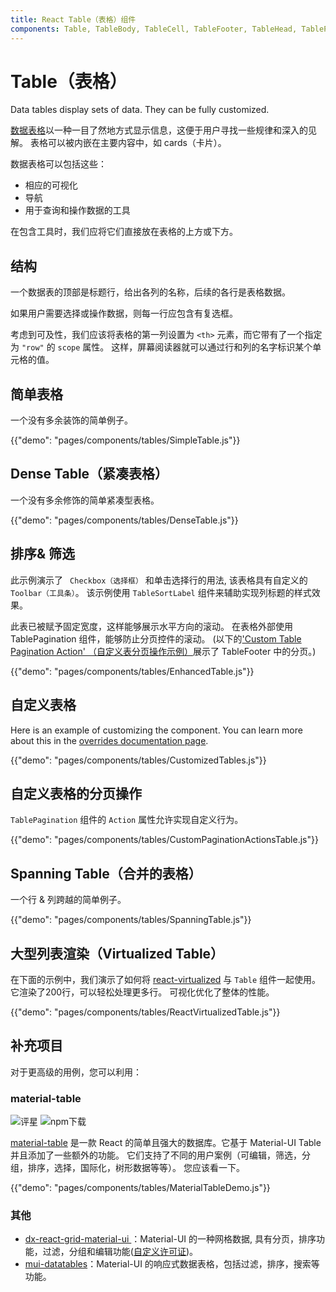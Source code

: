 ```yaml
---
title: React Table（表格）组件
components: Table, TableBody, TableCell, TableFooter, TableHead, TablePagination, TableRow, TableSortLabel
---
```


# Table（表格）

<p class="description">Data tables display sets of data. They can be fully customized.</p>

[数据表格](https://material.io/design/components/data-tables.html)以一种一目了然地方式显示信息，这便于用户寻找一些规律和深入的见解。 表格可以被内嵌在主要内容中，如 cards（卡片）。

数据表格可以包括这些：

- 相应的可视化
- 导航
- 用于查询和操作数据的工具

在包含工具时，我们应将它们直接放在表格的上方或下方。

## 结构

一个数据表的顶部是标题行，给出各列的名称，后续的各行是表格数据。

如果用户需要选择或操作数据，则每一行应包含有复选框。

考虑到可及性，我们应该将表格的第一列设置为 `<th>` 元素，而它带有了一个指定为 `"row"` 的 `scope` 属性。 这样，屏幕阅读器就可以通过行和列的名字标识某个单元格的值。

## 简单表格

一个没有多余装饰的简单例子。

{{"demo": "pages/components/tables/SimpleTable.js"}}

## Dense Table（紧凑表格）

一个没有多余修饰的简单紧凑型表格。

{{"demo": "pages/components/tables/DenseTable.js"}}

## 排序& 筛选

此示例演示了 ` Checkbox（选择框）` 和单击选择行的用法, 该表格具有自定义的 `Toolbar（工具条）`。 该示例使用 `TableSortLabel` 组件来辅助实现列标题的样式效果。

此表已被赋予固定宽度，这样能够展示水平方向的滚动。 在表格外部使用 TablePagination 组件，能够防止分页控件的滚动。 (以下的['Custom Table Pagination Action' （自定义表分页操作示例）](#custom-table-pagination-action)展示了 TableFooter 中的分页。)

{{"demo": "pages/components/tables/EnhancedTable.js"}}

## 自定义表格

Here is an example of customizing the component. You can learn more about this in the [overrides documentation page](/customization/components/).

{{"demo": "pages/components/tables/CustomizedTables.js"}}

## 自定义表格的分页操作

`TablePagination` 组件的 `Action` 属性允许实现自定义行为。

{{"demo": "pages/components/tables/CustomPaginationActionsTable.js"}}

## Spanning Table（合并的表格）

一个行 & 列跨越的简单例子。

{{"demo": "pages/components/tables/SpanningTable.js"}}

## 大型列表渲染（Virtualized Table）

在下面的示例中，我们演示了如何将 [react-virtualized](https://github.com/bvaughn/react-virtualized) 与 `Table` 组件一起使用。 它渲染了200行，可以轻松处理更多行。 可视化优化了整体的性能。

{{"demo": "pages/components/tables/ReactVirtualizedTable.js"}}

## 补充项目

对于更高级的用例，您可以利用：

### material-table

![评星](https://img.shields.io/github/stars/mbrn/material-table.svg?style=social&label=Stars) ![npm下载](https://img.shields.io/npm/dm/material-table.svg)

[material-table](https://github.com/mbrn/material-table) 是一款 React 的简单且强大的数据库。它基于 Material-UI Table 并且添加了一些额外的功能。 它们支持了不同的用户案例（可编辑，筛选，分组，排序，选择，国际化，树形数据等等）。 您应该看一下。

{{"demo": "pages/components/tables/MaterialTableDemo.js"}}

### 其他

- [ dx-react-grid-material-ui ](https://devexpress.github.io/devextreme-reactive/react/grid/)：Material-UI 的一种网格数据, 具有分页，排序功能，过滤，分组和编辑功能([自定义许可证](https://js.devexpress.com/licensing/))。
- [mui-datatables](https://github.com/gregnb/mui-datatables)：Material-UI 的响应式数据表格，包括过滤，排序，搜索等功能。